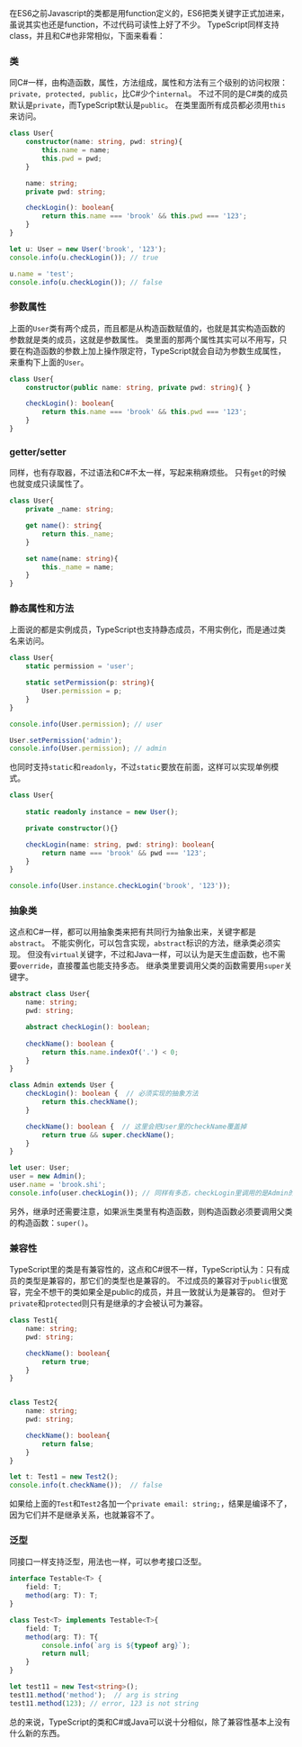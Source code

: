 在ES6之前Javascript的类都是用function定义的，ES6把类关键字正式加进来，虽说其实也还是function，不过代码可读性上好了不少。
TypeScript同样支持class，并且和C#也非常相似，下面来看看：

### 类
同C#一样，由构造函数，属性，方法组成，属性和方法有三个级别的访问权限：`private, protected, public`，比C#少个`internal`。
不过不同的是C#类的成员默认是`private`，而TypeScript默认是`public`。
在类里面所有成员都必须用`this`来访问。

```ts
class User{
    constructor(name: string, pwd: string){
        this.name = name;
        this.pwd = pwd;
    }

    name: string;
    private pwd: string;

    checkLogin(): boolean{
        return this.name === 'brook' && this.pwd === '123';
    }
}

let u: User = new User('brook', '123');
console.info(u.checkLogin()); // true

u.name = 'test';
console.info(u.checkLogin()); // false
```

### 参数属性
上面的`User`类有两个成员，而且都是从构造函数赋值的，也就是其实构造函数的参数就是类的成员，这就是参数属性。
类里面的那两个属性其实可以不用写，只要在构造函数的参数上加上操作限定符，TypeScript就会自动为参数生成属性，来重构下上面的`User`。

```ts
class User{
    constructor(public name: string, private pwd: string){ }

    checkLogin(): boolean{
        return this.name === 'brook' && this.pwd === '123';
    }
}
```

### getter/setter
同样，也有存取器，不过语法和C#不太一样，写起来稍麻烦些。
只有`get`的时候也就变成只读属性了。

```ts
class User{
    private _name: string;

    get name(): string{
        return this._name;
    }

    set name(name: string){
        this._name = name;
    }
}
```

### 静态属性和方法
上面说的都是实例成员，TypeScript也支持静态成员，不用实例化，而是通过类名来访问。

```ts
class User{
    static permission = 'user';

    static setPermission(p: string){
        User.permission = p;
    }
}

console.info(User.permission); // user

User.setPermission('admin');
console.info(User.permission); // admin
```
也同时支持`static`和`readonly`，不过`static`要放在前面，这样可以实现单例模式。

```ts
class User{
    
    static readonly instance = new User();

    private constructor(){}

    checkLogin(name: string, pwd: string): boolean{
        return name === 'brook' && pwd === '123';
    }
}

console.info(User.instance.checkLogin('brook', '123'));
```

### 抽象类
这点和C#一样，都可以用抽象类来把有共同行为抽象出来，关键字都是`abstract`。
不能实例化，可以包含实现，`abstract`标识的方法，继承类必须实现。
但没有`virtual`关键字，不过和Java一样，可以认为是天生虚函数，也不需要`override`，直接覆盖也能支持多态。
继承类里要调用父类的函数需要用`super`关键字。

```ts
abstract class User{
    name: string;
    pwd: string;

    abstract checkLogin(): boolean;
    
    checkName(): boolean {
        return this.name.indexOf('.') < 0;
    }
}

class Admin extends User {
    checkLogin(): boolean {  // 必须实现的抽象方法
        return this.checkName();  
    }

    checkName(): boolean {  // 这里会把User里的checkName覆盖掉
        return true && super.checkName();
    }
}

let user: User;
user = new Admin(); 
user.name = 'brook.shi';
console.info(user.checkLogin()); // 同样有多态，checkLogin里调用的是Admin的checkName
```
另外，继承时还需要注意，如果派生类里有构造函数，则构造函数必须要调用父类的构造函数：`super()`。

### 兼容性
TypeScript里的类是有兼容性的，这点和C#很不一样，TypeScript认为：只有成员的类型是兼容的，那它们的类型也是兼容的。
不过成员的兼容对于`public`很宽容，完全不想干的类如果全是public的成员，并且一致就认为是兼容的。
但对于`private`和`protected`则只有是继承的才会被认可为兼容。

```ts
class Test1{
    name: string;
    pwd: string;

    checkName(): boolean{
        return true;
    }
}


class Test2{
    name: string;
    pwd: string;

    checkName(): boolean{
        return false;
    }
}

let t: Test1 = new Test2();
console.info(t.checkName());  // false
```
如果给上面的`Test`和`Test2`各加一个`private email: string;`，结果是编译不了，因为它们并不是继承关系，也就兼容不了。

### 泛型
同接口一样支持泛型，用法也一样，可以参考接口泛型。

```ts
interface Testable<T> {
    field: T;
    method(arg: T): T;
}

class Test<T> implements Testable<T>{
    field: T;
    method(arg: T): T{
        console.info(`arg is ${typeof arg}`);
        return null;
    }
}

let test11 = new Test<string>();
test11.method('method');  // arg is string
test11.method(123); // error, 123 is not string
```

总的来说，TypeScript的类和C#或Java可以说十分相似，除了兼容性基本上没有什么新的东西。